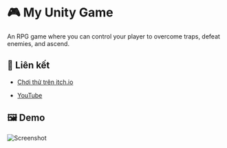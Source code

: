# 🎮 My Unity Game

An RPG game where you can control your player to overcome traps, defeat enemies, and ascend.

## 🔗 Liên kết

- [Chơi thử trên itch.io](https://lvtien1510.itch.io/kipis2d)

- [YouTube](https://lvtien1510.itch.io/kipis2d)
## 🖼️ Demo
![Screenshot](images/demo.png)



